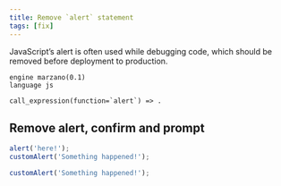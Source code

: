 ```yaml
---
title: Remove `alert` statement
tags: [fix]
---
```


JavaScript’s alert is often used while debugging code, which should be removed before deployment to production.


```grit
engine marzano(0.1)
language js

call_expression(function=`alert`) => .
```

## Remove alert, confirm and prompt

```typescript
alert('here!');
customAlert('Something happened!');
```

```typescript
customAlert('Something happened!');
```
